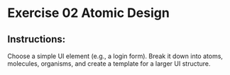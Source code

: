 # Exercise 02 Atomic Design

## Instructions:

Choose a simple UI element (e.g., a login form).
Break it down into atoms, molecules, organisms, and create a template for a larger UI structure.
